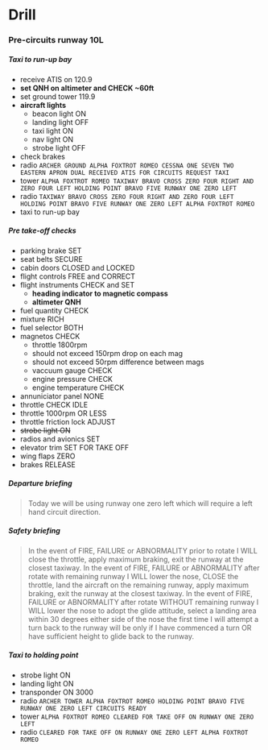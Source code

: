 # Drill

### Pre-circuits runway 10L

##### Taxi to run-up bay

* receive ATIS on 120.9
* **set QNH on altimeter and CHECK ~60ft**
* set ground tower 119.9
* **aircraft lights**
  * beacon light ON
  * landing light OFF
  * taxi light ON
  * nav light ON
  * strobe light OFF
* check brakes
* radio `ARCHER GROUND ALPHA FOXTROT ROMEO CESSNA ONE SEVEN TWO EASTERN APRON
  DUAL RECEIVED ATIS FOR CIRCUITS REQUEST TAXI`
* tower `ALPHA FOXTROT ROMEO TAXIWAY BRAVO CROSS ZERO FOUR RIGHT AND ZERO FOUR
  LEFT HOLDING POINT BRAVO FIVE RUNWAY ONE ZERO LEFT`
* radio `TAXIWAY BRAVO CROSS ZERO FOUR RIGHT AND ZERO FOUR LEFT HOLDING POINT
  BRAVO FIVE RUNWAY ONE ZERO LEFT ALPHA FOXTROT ROMEO`
* taxi to run-up bay

##### Pre take-off checks

* parking brake SET
* seat belts SECURE
* cabin doors CLOSED and LOCKED
* flight controls FREE and CORRECT
* flight instruments CHECK and SET
  * **heading indicator to magnetic compass**
  * **altimeter QNH**
* fuel quantity CHECK
* mixture RICH
* fuel selector BOTH
* magnetos CHECK
  * throttle 1800rpm
  * should not exceed 150rpm drop on each mag
  * should not exceed 50rpm difference between mags
  * vaccuum gauge CHECK
  * engine pressure CHECK
  * engine temperature CHECK
* annuniciator panel NONE
* throttle CHECK IDLE
* throttle 1000rpm OR LESS
* throttle friction lock ADJUST
* ~~strobe light ON~~
* radios and avionics SET
* elevator trim SET FOR TAKE OFF
* wing flaps ZERO
* brakes RELEASE

##### Departure briefing

> Today we will be using runway one zero left which will require a left hand
  circuit direction.

##### Safety briefing

> In the event of FIRE, FAILURE or ABNORMALITY prior to rotate I WILL close the
  throttle, apply maximum braking, exit the runway at the closest taxiway.
> In the event of FIRE, FAILURE or ABNORMALITY after rotate with remaining
  runway I WILL lower the nose, CLOSE the throttle, land the aircraft on the
  remaining runway, apply maximum braking, exit the runway at the closest
  taxiway.
> In the event of FIRE, FAILURE or ABNORMALITY after rotate WITHOUT remaining
  runway I WILL lower the nose to adopt the glide attitude, select a landing
  area within 30 degrees either side of the nose the first time I will attempt a
  turn back to the runway will be only if I have commenced a turn OR have
  sufficient height to glide back to the runway.  

##### Taxi to holding point

* strobe light ON
* landing light ON
* transponder ON 3000
* radio `ARCHER TOWER ALPHA FOXTROT ROMEO HOLDING POINT BRAVO FIVE RUNWAY ONE
  ZERO LEFT CIRCUITS READY`
* tower `ALPHA FOXTROT ROMEO CLEARED FOR TAKE OFF ON RUNWAY ONE ZERO LEFT`
* radio `CLEARED FOR TAKE OFF ON RUNWAY ONE ZERO LEFT ALPHA FOXTROT ROMEO`
